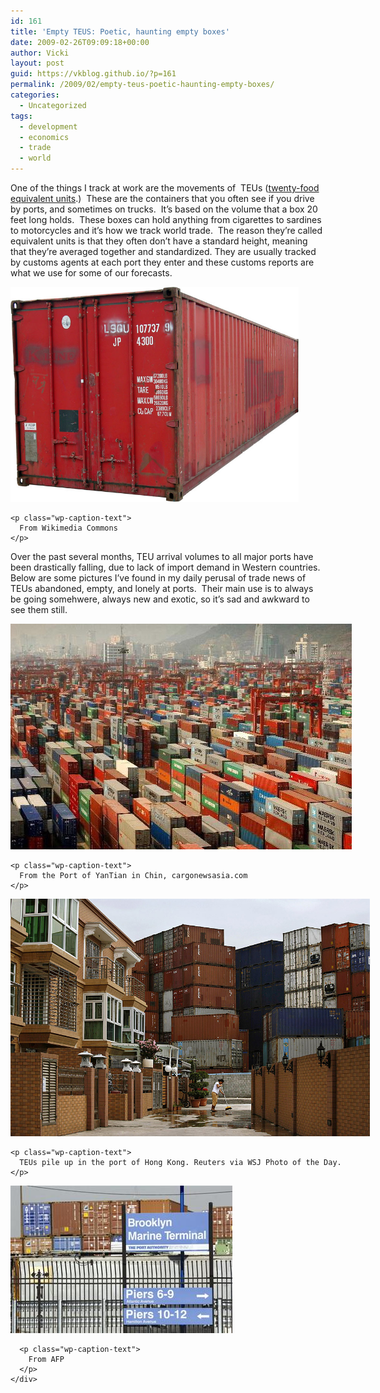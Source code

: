 ```yaml
---
id: 161
title: 'Empty TEUS: Poetic, haunting empty boxes'
date: 2009-02-26T09:09:18+00:00
author: Vicki
layout: post
guid: https://vkblog.github.io/?p=161
permalink: /2009/02/empty-teus-poetic-haunting-empty-boxes/
categories:
  - Uncategorized
tags:
  - development
  - economics
  - trade
  - world
---
```

One of the things I track at work are the movements of  TEUs ([twenty-food equivalent units](http://en.wikipedia.org/wiki/Twenty-foot_equivalent_unit).)  These are the containers that you often see if you drive by ports, and sometimes on trucks.  It&#8217;s based on the volume that a box 20 feet long holds.  These boxes can hold anything from cigarettes to sardines to motorcycles and it&#8217;s how we track world trade.  The reason they&#8217;re called equivalent units is that they often don&#8217;t have a standard height, meaning that they&#8217;re averaged together and standardized. They are usually tracked by customs agents at each port they enter and these customs reports are what we use for some of our forecasts.

<p style="text-align: center;">
  <div id="attachment_162" style="width: 471px" class="wp-caption aligncenter">
    <a href="https://raw.githubusercontent.com/vkblog/vkblog.github.io/master/public/img/2009/02/container_01_kmj.jpg"><img class="size-full wp-image-162" title="container_01_kmj" src="https://raw.githubusercontent.com/vkblog/vkblog.github.io/master/public/img/2009/02/container_01_kmj.jpg" alt="From Wikimedia Commons" width="461" height="344" /></a>
    
    <p class="wp-caption-text">
      From Wikimedia Commons
    </p>
  </div>
  
  <p>
    Over the past several months, TEU arrival volumes to all major ports have been drastically falling, due to lack of import demand in Western countries.  Below are some pictures I&#8217;ve found in my daily perusal of trade news of TEUs abandoned, empty, and lonely at ports.  Their main use is to always be going somehwere, always new and exotic, so it&#8217;s sad and awkward to see them still.
  </p>
  
  <div id="attachment_163" style="width: 556px" class="wp-caption aligncenter">
    <a href="https://raw.githubusercontent.com/vkblog/vkblog.github.io/master/public/img/2009/02/teus.jpg"><img class="size-full wp-image-163" title="teus" src="https://raw.githubusercontent.com/vkblog/vkblog.github.io/master/public/img/2009/02/teus.jpg" alt="From the Port of YanTian in China" width="546" height="361" /></a>
    
    <p class="wp-caption-text">
      From the Port of YanTian in Chin, cargonewsasia.com
    </p>
  </div>
  
  <div id="attachment_164" style="width: 585px" class="wp-caption aligncenter">
    <a href="https://raw.githubusercontent.com/vkblog/vkblog.github.io/master/public/img/2009/02/0218pod13.jpg"><img class="size-full wp-image-164" title="HONGKONG" src="https://raw.githubusercontent.com/vkblog/vkblog.github.io/master/public/img/2009/02/0218pod13.jpg" alt="HONGKONG" width="575" height="380" /></a>
    
    <p class="wp-caption-text">
      TEUs pile up in the port of Hong Kong. Reuters via WSJ Photo of the Day.
    </p>
  </div>
  
  <p style="text-align: center;">
    <div id="attachment_165" style="width: 365px" class="wp-caption aligncenter">
      <a href="https://raw.githubusercontent.com/vkblog/vkblog.github.io/master/public/img/2009/02/teus2.jpg"><img class="size-full wp-image-165" title="teus2" src="https://raw.githubusercontent.com/vkblog/vkblog.github.io/master/public/img/2009/02/teus2.jpg" alt="From AFP" width="355" height="236" /></a>
      
      <p class="wp-caption-text">
        From AFP
      </p>
    </div>